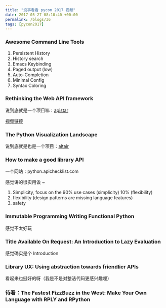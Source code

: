 ```yaml
---
title: "没事看看 pycon 2017 视频"
date: 2017-05-27 08:10:40 +00:00
permalink: /blogs/36
tags: [pycon2017]
---
```

### Awesome Command Line Tools

1. Persistent History
2. History search
3. Emacs Keybinding
4. Paged output (low)
5. Auto-Completion
6. Minimal Config
7. Syntax Coloring

### Rethinking the Web API framework

说到底就是一个项目嘛：[apistar](https://github.com/tomchristie/apistar)

[视频链接](https://www.youtube.com/watch?v=Rk6MHZdust4)

### The Python Visualization Landscape

说到底就是也是一个项目：[altair](https://github.com/altair-viz/altair)

### How to make a good library API

一个网站：python.apichecklist.com

感觉讲的很实用诶 ~

1. Simplicity, focus on the 90% use cases (simplicity) 10% (flexibility)
2. flexibility (design patterns are missing language features)
3. safety

### Immutable Programming Writing Functional Python

感觉不太好玩


### Title Available On Request: An Introduction to Lazy Evaluation
感觉确实是个 Introduction

### Library UX: Using abstraction towards friendlier APIs
看起来也挺好的呀（我是不是对整洁代码更感兴趣哩）

### 待看：The Fastest FizzBuzz in the West: Make Your Own Language with RPLY and RPython
